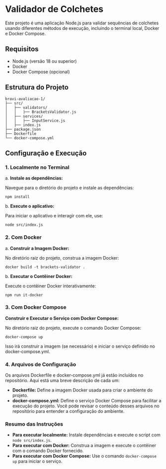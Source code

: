 # Validador de Colchetes

Este projeto é uma aplicação Node.js para validar sequências de colchetes usando diferentes métodos de execução, incluindo o terminal local, Docker e Docker Compose.

## Requisitos

- Node.js (versão 18 ou superior)
- Docker
- Docker Compose (opcional)

## Estrutura do Projeto

```
bravi-avaliacao-1/
├── src/
│   ├── validators/
│   │   ├── BracketsValidator.js
│   ├── services/
│   │   ├── InputService.js
│   ├── index.js
├── package.json
├── Dockerfile
└── docker-compose.yml
```

## Configuração e Execução

### 1. Localmente no Terminal

a. **Instale as dependências:**

   Navegue para o diretório do projeto e instale as dependências:

   ```
   npm install
   ```

b. **Execute o aplicativo:**
  
   Para iniciar o aplicativo e interagir com ele, use:

   ```
   node src/index.js
   ```

### 2. Com Docker

a. **Construir a Imagem Docker:**

   No diretório raiz do projeto, construa a imagem Docker:

```
docker build -t brackets-validator .
```

b. **Executar o Contêiner Docker:**

   Execute o contêiner Docker interativamente:

```
npm run it-docker
```

### 3. Com Docker Compose

**Construir e Executar o Serviço com Docker Compose:**

   No diretório raiz do projeto, execute o comando Docker Compose:

```
docker-compose up
```

   Isso irá construir a imagem (se necessário) e iniciar o serviço definido no docker-compose.yml.

### 4. Arquivos de Configuração

Os arquivos Dockerfile e docker-compose.yml já estão incluídos no repositório. Aqui está uma breve descrição de cada um:

- **Dockerfile:** Define a imagem Docker usada para criar o ambiente do projeto.
- **docker-compose.yml:** Define o serviço Docker Compose para facilitar a execução do projeto.
Você pode revisar o conteúdo desses arquivos no repositório para entender a configuração do ambiente.

### Resumo das Instruções

- **Para executar localmente:** Instale dependências e execute o script com `node src/index.js`.
- **Para executar com Docker:** Construa a imagem e execute o contêiner com o comando Docker fornecido.
- **Para executar com Docker Compose:** Use o comando `docker-compose up` para iniciar o serviço.
